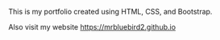 This is my portfolio created using HTML, CSS, and Bootstrap.

Also visit my website https://mrbluebird2.github.io
